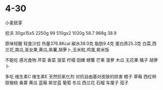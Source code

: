 



# 4-30
小麦胚芽

拾沃
30gx15x5 2250g 99
510gx2 1020g 58.7
968g 38.9






原味轻醒 轻食沙拉 热量376.8Kcal 碳水38.0克 脂肪9.4克 蛋白质25.3克
白菜,西兰花,南瓜,圣女果,黄瓜,紫薯,胡萝卜,玉米粒,鸡蛋,紫米饭


不能吃 感光食物
芹菜 香菜 菠菜 柠檬 田螺 螃蟹 芒果 菠萝 木瓜 无花果 橘子 胡萝卜


多吃 维生素C 维生素E 天然抗氧化剂 对抗自由基对皮肤的损害
橙子 草莓 西红柿 猕猴桃 桑葚 黄瓜 蓝莓 紫甘蓝 葡萄 冬瓜 西兰花 石榴 车厘子 茄子 



